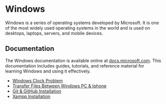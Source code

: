 # Windows

Windows is a series of operating systems developed by Microsoft. It is one of the most widely used operating systems in the world and is used on desktops, laptops, servers, and mobile devices.

## Documentation

The Windows documentation is available online at [docs.microsoft.com](https://learn.microsoft.com/en-us/windows/). This documentation includes guides, tutorials, and reference material for learning Windows and using it effectively.

- [Windows Clock Problem](./01.windows.clock.problem.md)
- [Transfer Files Between Windows PC & Iphone](./02.transfer.files.btw.windows.iphone.md)
- [Git & GitHub Installation](./03.git.github.installation.md)
- [Xampp Installation](./04.xampp.installation.md)

